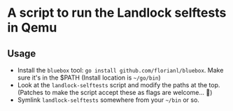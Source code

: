 # A script to run the Landlock selftests in Qemu

## Usage

* Install the `bluebox` tool: `go install github.com/florianl/bluebox`.
  Make sure it's in the $PATH (Install location is `~/go/bin`)
* Look at the `landlock-selftests` script and modify the paths at the top.
  (Patches to make the script accept these as flags are welcome... 😬)
* Symlink `landlock-selftests` somewhere from your `~/bin` or so.
